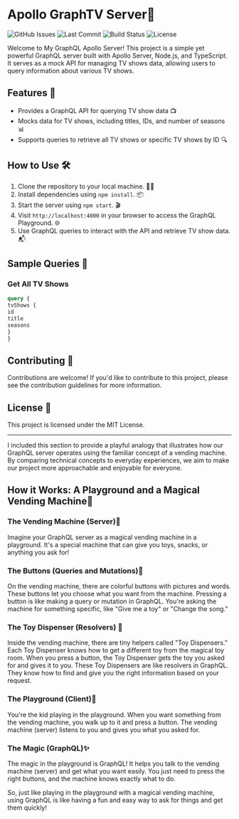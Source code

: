 # Apollo GraphTV Server🚀

![GitHub Issues](https://img.shields.io/github/issues/Jagoda11/Apollo-GraphTV-Server?style=flat-square&color=orange)
![Last Commit](https://img.shields.io/github/last-commit/Jagoda11/Apollo-GraphTV-Server/main?style=flat-square&color=blue)
![Build Status](https://github.com/Jagoda11/Apollo-GraphTV-Server/actions/workflows/main.yml/badge.svg)
![License](https://img.shields.io/github/license/Jagoda11/Apollo-GraphTV-Server?style=flat-square&color=green)


Welcome to My GraphQL Apollo Server! This project is a simple yet powerful GraphQL server built with Apollo Server, Node.js, and TypeScript. It serves as a mock API for managing TV shows data, allowing users to query information about various TV shows.

## Features 🌟

- Provides a GraphQL API for querying TV show data 📺
- Mocks data for TV shows, including titles, IDs, and number of seasons 📊
- Supports queries to retrieve all TV shows or specific TV shows by ID 🔍

## How to Use 🛠

1. Clone the repository to your local machine. 👨‍💻
2. Install dependencies using `npm install`. 📦
3. Start the server using `npm start`. 🎬
4. Visit `http://localhost:4000` in your browser to access the GraphQL Playground. 🌐
5. Use GraphQL queries to interact with the API and retrieve TV show data. 📬

## Sample Queries 📝

### Get All TV Shows

```graphql
query {
tvShows {
id
title
seasons
}
}
```


## Contributing  🤝

Contributions are welcome! If you'd like to contribute to this project, please see the contribution guidelines
for more information.

## License  📄

This project is licensed under the MIT License.

---

I included this section to provide a playful analogy that illustrates how our GraphQL server operates using the familiar concept of a vending machine. By comparing technical concepts to everyday experiences, we aim to make our project more approachable and enjoyable for everyone.

## How it Works: A Playground and a Magical Vending Machine🎈

### The Vending Machine (Server)🏧

Imagine your GraphQL server as a magical vending machine in a playground. It's a special machine that can give you toys, snacks, or anything you ask for!

### The Buttons (Queries and Mutations)🔘

On the vending machine, there are colorful buttons with pictures and words. These buttons let you choose what you want from the machine. Pressing a button is like making a query or mutation in GraphQL. You're asking the machine for something specific, like "Give me a toy" or "Change the song."

### The Toy Dispenser (Resolvers) 🧸

Inside the vending machine, there are tiny helpers called "Toy Dispensers." Each Toy Dispenser knows how to get a different toy from the magical toy room. When you press a button, the Toy Dispenser gets the toy you asked for and gives it to you. These Toy Dispensers are like resolvers in GraphQL. They know how to find and give you the right information based on your request.

### The Playground (Client)🎠

You're the kid playing in the playground. When you want something from the vending machine, you walk up to it and press a button. The vending machine (server) listens to you and gives you what you asked for.

### The Magic (GraphQL)✨

The magic in the playground is GraphQL! It helps you talk to the vending machine (server) and get what you want easily. You just need to press the right buttons, and the machine knows exactly what to do.

So, just like playing in the playground with a magical vending machine, using GraphQL is like having a fun and easy way to ask for things and get them quickly!

